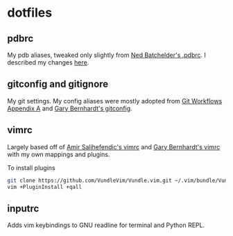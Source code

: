 # dotfiles

## pdbrc

My pdb aliases, tweaked only slightly from
[Ned Batchelder's .pdbrc](https://nedbatchelder.com/blog/200704/my_pdbrc.html).
I described my changes
[here](https://kylekizirian.github.io/ned-batchelders-updated-pdbrc.html).

## gitconfig and gitignore

My git settings. My config aliases were mostly adopted from
[Git Workflows Appendix A](http://documentup.com/skwp/git-workflows-book#appendix-a---the-gitconfig)
and [Gary Bernhardt's gitconfig](https://github.com/garybernhardt/dotfiles).

## vimrc

Largely based off of [Amir Salihefendic's vimrc](https://github.com/amix/vimrc)
and [Gary Bernhardt's vimrc](https://github.com/garybernhardt/dotfiles) with
my own mappings and plugins.

To install plugins

```bash
git clone https://github.com/VundleVim/Vundle.vim.git ~/.vim/bundle/Vundle.vim
vim +PluginInstall +qall
```

## inputrc

Adds vim keybindings to GNU readline for terminal and Python REPL.

